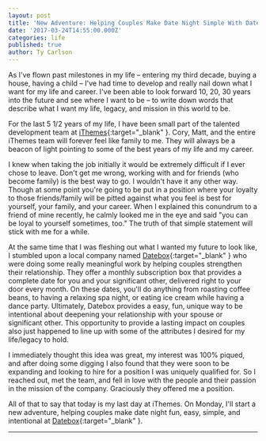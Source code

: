 ```yaml
---
layout: post
title: 'New Adventure: Helping Couples Make Date Night Simple With Datebox'
date: '2017-03-24T14:55:00.000Z'
categories: life
published: true
author: Ty Carlson
---
```


As I've flown past milestones in my life – entering my third decade, buying a house, having a child –
I've had time to develop and really nail down what I want for my life and career. I've been able to
look forward 10, 20, 30 years into the future and see where I want to be – to write
down words that describe what I want my life, legacy, and mission in this world to be.

For the last 5 1/2 years of my life, I have been small part of the talented development team at
[iThemes](https://ithemes.com){:target="\_blank" }. Cory, Matt, and the entire iThemes
team will forever feel like family to me. They will always be a beacon of light pointing to some of
the best years of my life and my career.

I knew when taking the job initially it would be extremely difficult if I ever chose to leave. Don't
get me wrong, working with and for friends (who become family) is the best way to go. I wouldn't
have it any other way. Though at some point you're going to be put in a position where your loyalty
to those friends/family will be pitted against what you feel is best for yourself, your family, and
your career. When I explained this conundrum to a friend of mine recently, he calmly looked me in
the eye and said "you can be loyal to yourself sometimes, too." The truth of that simple statement
will stick with me for a while.

At the same time that I was fleshing out what I wanted my future to look like, I stumbled upon a
local company named [Datebox](https://www.getdatebox.com){:target="\_blank" } who were doing some
really meaningful work by helping couples strengthen their relationship. They offer a monthly
subscription box that provides a complete date for you and your significant other, delivered right
to your door every month. On these dates, you'll do anything from roasting coffee beans, to having
a relaxing spa night, or eating ice cream while having a dance party. Ultimately, Datebox provides a
easy, fun, unique way to be intentional about deepening your relationship with your spouse or
significant other. This opportunity to provide a lasting impact on couples also just happened to
line up with some of the attributes I desired for my life/legacy to hold.

I immediately thought this idea was great, my interest was 100% piqued, and after doing some digging
I also found that they were soon to be expanding and looking to hire for a position I was uniquely
qualified for. So I reached out, met the team, and fell in love with the people and their passion
in the mission of the company. Graciously they offered me a position.

All of that to say that today is my last day at iThemes. On Monday, I'll start a new adventure,
helping couples make date night fun, easy, simple, and intentional at
[Datebox](https://www.getdatebox.com){:target="\_blank" }.

---
